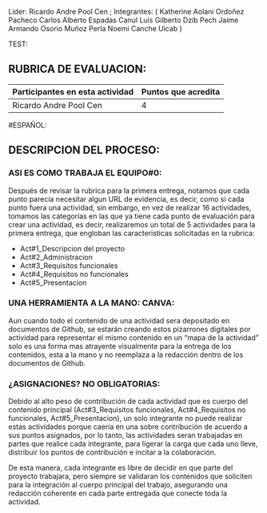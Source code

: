 Lider: Ricardo Andre Pool Cen ;
Integrantes:
( Katherine Aolani Ordoñez Pacheco
Carlos Alberto Espadas Canul
Luis Gilberto Dzib Pech
Jaime Armando Osorio Muñoz
Perla Noemi Canche Uicab )

TEST:

## RUBRICA DE EVALUACION:
Participantes en esta actividad | Puntos que acredita
------------------------------- | -------------------
Ricardo Andre Pool Cen | 4

#ESPAÑOL:

## DESCRIPCION DEL PROCESO:

### ASI ES COMO TRABAJA EL EQUIPO#0:

Después de revisar la rubrica para la primera entrega, notamos que cada punto parecia necesitar algun URL de evidencia, es decir, como si cada punto fuera una actividad, sin embargo, en vez de realizar 16 actividades, tomamos las categorías en las que ya tiene cada punto de evaluación para crear una actividad, es decir, realizaremos un total de 5 actividades para la primera entrega, que engloban las caracteristicas solicitadas en la rubrica:

- Act#1_Descripcion del proyecto
- Act#2_Administracion
- Act#3_Requisitos funcionales
- Act#4_Requisitos no funcionales
- Act#5_Presentacion

### UNA HERRAMIENTA A LA MANO: CANVA:

Aun cuando todo el contenido de una actividad sera depositado en documentos de Github, se estarán creando estos pizarrones digitales por actividad para representar el mismo contenido en un “mapa de la actividad” solo es una forma mas atrayente visualmente para la entrega de los contenidos, esta a la mano y no reemplaza a la redacción dentro de los documentos de Github.

### ¿ASIGNACIONES? NO OBLIGATORIAS:

Debido al alto peso de contribución de cada actividad que es cuerpo del contenido principal (Act#3_Requisitos funcionales, Act#4_Requisitos no funcionales, Act#5_Presentacion), un solo integrante no puede realizar estas actividades porque caería en una sobre contribución de acuerdo a sus puntos asignados, por lo tanto, las actividades seran trabajadas en partes que realice cada integrante, para ligerar la carga que cada uno lleve, distribuir los puntos de contribución e incitar a la colaboración. 

De esta manera, cada integrante es libre de decidir en que parte del proyecto trabajara, pero siempre se validaran los contenidos que soliciten para la integración al cuerpo principal del trabajo, asegurando una redacción coherente en cada parte entregada que conecte toda la actividad.
